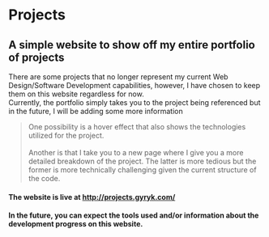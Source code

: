 # Projects
## A simple website to show off my entire portfolio of projects

There are some projects that no longer represent my current Web Design/Software Development capabilities, however, I have chosen to keep them on this website regardless for now.
<br>
Currently, the portfolio simply takes you to the project being referenced but in the future, I will be adding some more information <br>
>  One possibility is a hover effect that also shows the technologies utilized for the project.
> <br><br>
> Another is that I take you to a new page where I give you a more detailed breakdown of the project. The latter is more tedious but the former is more technically challenging given the current structure of the code.

#### The website is live at http://projects.gyryk.com/

#### In the future, you can expect the tools used and/or information about the development progress on this website.
